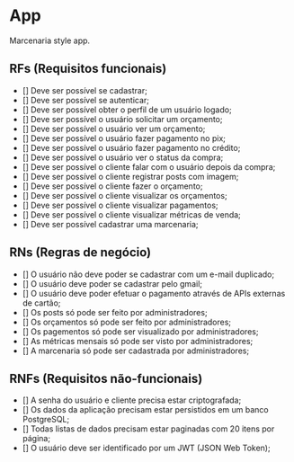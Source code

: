 # App

Marcenaria style app.

## RFs (Requisitos funcionais)

- [] Deve ser possível se cadastrar;
- [] Deve ser possível se autenticar;
- [] Deve ser possível obter o perfil de um usuário logado;
- [] Deve ser possível o usuário solicitar um orçamento;
- [] Deve ser possível o usuário ver um orçamento;
- [] Deve ser possível o usuário fazer pagamento no pix;
- [] Deve ser possível o usuário fazer pagamento no crédito;
- [] Deve ser possível o usuário ver o status da compra;
- [] Deve ser possível o cliente falar com o usuário depois da compra;
- [] Deve ser possível o cliente registrar posts com imagem;
- [] Deve ser possível o cliente fazer o orçamento;
- [] Deve ser possível o cliente visualizar os orçamentos;
- [] Deve ser possível o cliente visualizar pagamentos;
- [] Deve ser possível o cliente visualizar métricas de venda;
- [] Deve ser possível cadastrar uma marcenaria;

## RNs (Regras de negócio)

- [] O usuário não deve poder se cadastrar com um e-mail duplicado;
- [] O usuário deve poder se cadastrar pelo gmail;
- [] O usuário deve poder efetuar o pagamento através de APIs externas de cartão;
- [] Os posts só pode ser feito por administradores;
- [] Os orçamentos só pode ser feito por administradores;
- [] Os pagementos só pode ser visualizado por administradores;
- [] As métricas mensais só pode ser visto por administradores;
- [] A marcenaria só pode ser cadastrada por administradores;

## RNFs (Requisitos não-funcionais)

- [] A senha do usuário e cliente precisa estar criptografada;
- [] Os dados da aplicação precisam estar persistidos em um banco PostgreSQL;
- [] Todas listas de dados precisam estar paginadas com 20 itens por página;
- [] O usuário deve ser identificado por um JWT (JSON Web Token);

